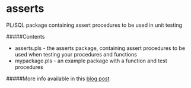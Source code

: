 asserts
===============

PL/SQL package containing assert procedures to be used in unit testing

#####Contents
 * asserts.pls - the asserts package, containing assert procedures to be used when testing your procedures and functions
 * mypackage.pls - an example package with a function and test procedures
                 
#####More info available in this [blog post](http://codebyexample.info/2012/09/21/how-to-unit-test-your-plsql-packages/)